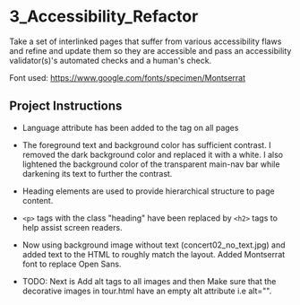 # 3_Accessibility_Refactor

Take a set of interlinked pages that suffer from various accessibility flaws and refine and update them so they are accessible and pass an accessibility validator(s)'s automated checks and a human's check.

Font used: <https://www.google.com/fonts/specimen/Montserrat>

## Project Instructions

- Language attribute has been added to the tag on all pages

- The foreground text and background color has sufficient contrast. I removed the dark background color and replaced it with a white. I also lightened the background color of the transparent main-nav bar while darkening its text to further the contrast.

- Heading elements are used to provide hierarchical structure to page content.

- `<p>` tags with the class "heading" have been replaced by `<h2>` tags to help assist screen readers.

- Now using background image without text (concert02_no_text.jpg) and added text to the HTML to roughly match the layout. Added Montserrat font to replace Open Sans.

- TODO: Next is Add alt tags to all images and then Make sure that the decorative images in tour.html have an empty alt attribute i.e alt="".
